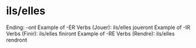 # ils/elles

Ending: -ont
Example of -ER Verbs (Jouer): ils/elles joueront
Example of -IR Verbs (Finir): ils/elles finiront
Example of -RE Verbs (Rendre): ils/elles rendront